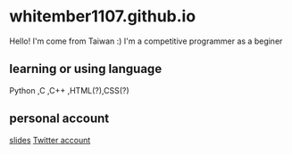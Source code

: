# whitember1107.github.io
Hello! I'm come from Taiwan :)
I'm a competitive programmer as a beginer
<br>
## learning or using language
Python ,C ,C++ ,HTML(?),CSS(?)

## personal account
[slides](https://slides.com/whitember)
[Twitter account](https://twitter.com/whitember_)

